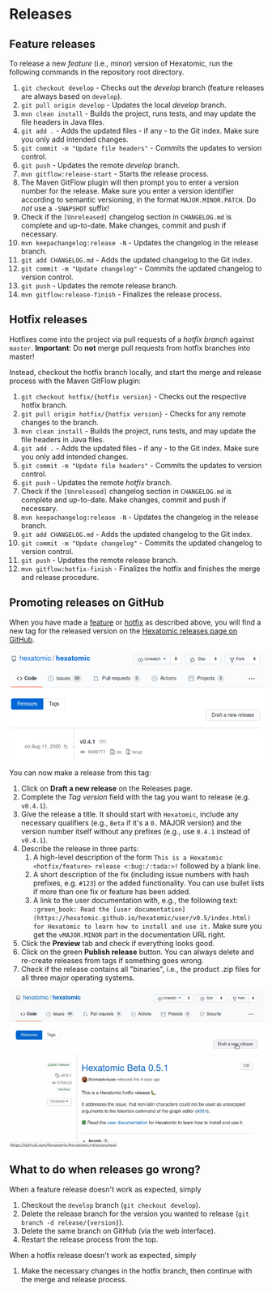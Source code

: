 # Releases

## Feature releases

To release a new *feature* (i.e., minor) version of Hexatomic, run the following commands in the repository root directory.

1. `git checkout develop` - Checks out the *develop* branch (feature releases are always based on `develop`).
2. `git pull origin develop` - Updates the local *develop* branch.
3. `mvn clean install` - Builds the project, runs tests, and may update the file headers in Java files.
4. `git add .` - Adds the updated files - if any - to the Git index. Make sure you only add intended changes.
5. `git commit -m "Update file headers"` - Commits the updates to version control.
6. `git push` - Updates the remote *develop* branch.
7. `mvn gitflow:release-start` - Starts the release process.
8. The Maven GitFlow plugin will then prompt you to enter a version number for the release. Make sure you enter a version identifier according to semantic versioning, in the format `MAJOR.MINOR.PATCH`. Do *not* use a `-SNAPSHOT` suffix!
9.  Check if the `[Unreleased]` changelog section in `CHANGELOG.md` is complete and up-to-date. Make changes, commit and push if necessary.
10. `mvn keepachangelog:release -N` - Updates the changelog in the release branch.
11. `git add CHANGELOG.md` - Adds the updated changelog to the Git index.
12. `git commit -m "Update changelog"` - Commits the updated changelog to version control.
13. `git push` - Updates the remote release branch.
14. `mvn gitflow:release-finish` - Finalizes the release process.

## Hotfix releases

Hotfixes come into the project via pull requests of a *hotfix branch* against `master`.
**Important**: Do **not** merge pull requests from hotfix branches into master!

Instead, checkout the hotfix branch locally, and start the merge and release process with the Maven GitFlow plugin:

1. `git checkout hotfix/{hotfix version}` - Checks out the respective hotfix branch.
2. `git pull origin hotfix/{hotfix version}` - Checks for any remote changes to the branch.
3. `mvn clean install` - Builds the project, runs tests, and may update the file headers in Java files.
4. `git add .` - Adds the updated files - if any - to the Git index. Make sure you only add intended changes.
5. `git commit -m "Update file headers"` - Commits the updates to version control.
6. `git push` - Updates the remote *hotfix* branch.
7. Check if the `[Unreleased]` changelog section in `CHANGELOG.md` is complete and up-to-date. Make changes, commit and push if necessary.
8. `mvn keepachangelog:release -N` - Updates the changelog in the release branch.
9.  `git add CHANGELOG.md` - Adds the updated changelog to the Git index.
10. `git commit -m "Update changelog"` - Commits the updated changelog to version control.
11. `git push` - Updates the remote release branch.
12. `mvn gitflow:hotfix-finish` - Finalizes the hotfix and finishes the merge and release procedure.

## Promoting releases on GitHub

When you have made a [feature](#feature-releases) or [hotfix](#hotfix-releases) as described above, you will find a new tag for the released version on the [Hexatomic releases page on GitHub](https://github.com/hexatomic/hexatomic/releases).

![Screenshot of a mocked tag on GitHub that has not been promoted to release yet](tag.png)

You can now make a release from this tag:

1. Click on **Draft a new release** on the Releases page.
2. Complete the *Tag version* field with the tag you want to release (e.g. `v0.4.1`).
3. Give the release a title. It should start with `Hexatomic`, include any necessary qualifiers (e.g., `Beta` if it's a `0.` MAJOR version) and the version number itself without any prefixes (e.g., use `0.4.1` instead of `v0.4.1`).
4. Describe the release in three parts:
   1. A high-level description of the form `This is a Hexatomic <hotfix/feature> release <:bug:/:tada:>!` followed by a blank line.
   2. A short description of the fix (including issue numbers with hash prefixes, e.g. `#123`) or the added functionality. You can use bullet lists if more than one fix or feature has been added.
   3. A link to the user documentation with, e.g., the following text: `:green_book: Read the [user documentation](https://hexatomic.github.io/hexatomic/user/v0.5/index.html) for Hexatomic to learn how to install and use it.` Make sure you get the `vMAJOR.MINOR` part in the documentation URL right.
5. Click the **Preview** tab and check if everything looks good.
6. Click on the green **Publish release** button. You can always delete and re-create releases from tags if something goes wrong.
7. Check if the release contains all "binaries", i.e., the product .zip files for all three major operating systems.

![Animation showing how to create a release on GitHub](release.gif)

## What to do when releases go wrong?

When a feature release doesn't work as expected, simply

1. Checkout the `develop` branch (`git checkout develop`).
2. Delete the release branch for the version you wanted to release (`git branch -d release/{version}`).
3. Delete the same branch on GitHub (via the web interface).
4. Restart the release process from the top.

When a hotfix release doesn't work as expected, simply

1. Make the necessary changes in the hotfix branch, then continue with the merge and release process.